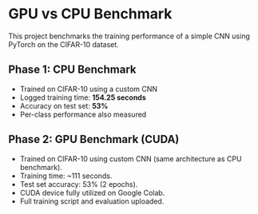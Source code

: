 # GPU vs CPU Benchmark

This project benchmarks the training performance of a simple CNN using PyTorch on the CIFAR-10 dataset.

## Phase 1: CPU Benchmark
- Trained on CIFAR-10 using a custom CNN
- Logged training time: **154.25 seconds**
- Accuracy on test set: **53%**
- Per-class performance also measured

## Phase 2: GPU Benchmark (CUDA)

- Trained on CIFAR-10 using custom CNN (same architecture as CPU benchmark).
- Training time: ~111 seconds.
- Test set accuracy: 53% (2 epochs).
- CUDA device fully utilized on Google Colab.
- Full training script and evaluation uploaded.

